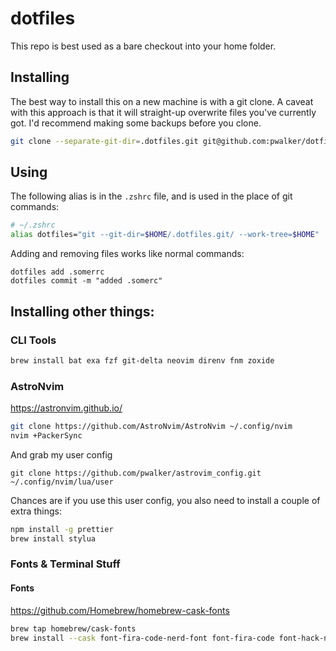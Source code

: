 # dotfiles

This repo is best used as a bare checkout into your home folder.

## Installing

The best way to install this on a new machine is with a git clone.  A caveat with this approach is that it will straight-up overwrite files you've currently got.  I'd recommend making some backups before you clone.

```zsh
git clone --separate-git-dir=.dotfiles.git git@github.com:pwalker/dotfiles.git .
```

## Using

The following alias is in the `.zshrc` file, and is used in the place of git commands:

```zsh
# ~/.zshrc
alias dotfiles="git --git-dir=$HOME/.dotfiles.git/ --work-tree=$HOME"
```

Adding and removing files works like normal commands:

```
dotfiles add .somerrc
dotfiles commit -m "added .somerc"
```

## Installing other things:

### CLI Tools

```sh
brew install bat exa fzf git-delta neovim direnv fnm zoxide
```

### AstroNvim

https://astronvim.github.io/

```sh
git clone https://github.com/AstroNvim/AstroNvim ~/.config/nvim
nvim +PackerSync
```

And grab my user config

```
git clone https://github.com/pwalker/astrovim_config.git ~/.config/nvim/lua/user
```

Chances are if you use this user config, you also need to install a couple of extra things:

```sh
npm install -g prettier
brew install stylua
```

### Fonts & Terminal Stuff

#### Fonts

https://github.com/Homebrew/homebrew-cask-fonts

```sh
brew tap homebrew/cask-fonts
brew install --cask font-fira-code-nerd-font font-fira-code font-hack-nerd-font font-ubuntu-nerd-font
```
